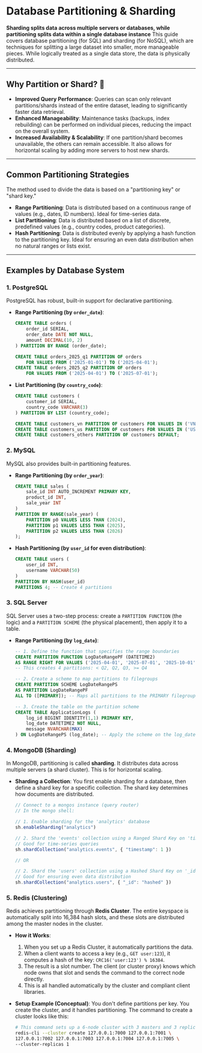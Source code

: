 # Database Partitioning & Sharding


**Sharding splits data across multiple servers or databases, while partitioning splits data within a single database instance**
This guide covers database partitioning (for SQL) and sharding (for NoSQL), which are techniques for splitting a large dataset into smaller, more manageable pieces. While logically treated as a single data store, the data is physically distributed.

---

## Why Partition or Shard? 🤔

* **Improved Query Performance**: Queries can scan only relevant partitions/shards instead of the entire dataset, leading to significantly faster data retrieval.
* **Enhanced Manageability**: Maintenance tasks (backups, index rebuilding) can be performed on individual pieces, reducing the impact on the overall system.
* **Increased Availability & Scalability**: If one partition/shard becomes unavailable, the others can remain accessible. It also allows for horizontal scaling by adding more servers to host new shards.

---

## Common Partitioning Strategies

The method used to divide the data is based on a "partitioning key" or "shard key."

* **Range Partitioning**: Data is distributed based on a continuous range of values (e.g., dates, ID numbers). Ideal for time-series data.
* **List Partitioning**: Data is distributed based on a list of discrete, predefined values (e.g., country codes, product categories).
* **Hash Partitioning**: Data is distributed evenly by applying a hash function to the partitioning key. Ideal for ensuring an even data distribution when no natural ranges or lists exist.

---

## Examples by Database System

### 1. PostgreSQL

PostgreSQL has robust, built-in support for declarative partitioning.

* **Range Partitioning (by `order_date`)**:

    ```sql
    CREATE TABLE orders (
        order_id SERIAL,
        order_date DATE NOT NULL,
        amount DECIMAL(10, 2)
    ) PARTITION BY RANGE (order_date);

    CREATE TABLE orders_2025_q1 PARTITION OF orders
        FOR VALUES FROM ('2025-01-01') TO ('2025-04-01');
    CREATE TABLE orders_2025_q2 PARTITION OF orders
        FOR VALUES FROM ('2025-04-01') TO ('2025-07-01');
    ```

* **List Partitioning (by `country_code`)**:

    ```sql
    CREATE TABLE customers (
        customer_id SERIAL,
        country_code VARCHAR(3)
    ) PARTITION BY LIST (country_code);

    CREATE TABLE customers_vn PARTITION OF customers FOR VALUES IN ('VN');
    CREATE TABLE customers_us PARTITION OF customers FOR VALUES IN ('US');
    CREATE TABLE customers_others PARTITION OF customers DEFAULT;
    ```

### 2. MySQL

MySQL also provides built-in partitioning features.

* **Range Partitioning (by `order_year`)**:

    ```sql
    CREATE TABLE sales (
        sale_id INT AUTO_INCREMENT PRIMARY KEY,
        product_id INT,
        sale_year INT
    )
    PARTITION BY RANGE(sale_year) (
        PARTITION p0 VALUES LESS THAN (2024),
        PARTITION p1 VALUES LESS THAN (2025),
        PARTITION p2 VALUES LESS THAN (2026)
    );
    ```

* **Hash Partitioning (by `user_id` for even distribution)**:

    ```sql
    CREATE TABLE users (
        user_id INT,
        username VARCHAR(50)
    )
    PARTITION BY HASH(user_id)
    PARTITIONS 4; -- Create 4 partitions
    ```

### 3. SQL Server

SQL Server uses a two-step process: create a `PARTITION FUNCTION` (the logic) and a `PARTITION SCHEME` (the physical placement), then apply it to a table.

* **Range Partitioning (by `log_date`)**:

    ```sql
    -- 1. Define the function that specifies the range boundaries
    CREATE PARTITION FUNCTION LogDateRangePF (DATETIME2)
    AS RANGE RIGHT FOR VALUES ('2025-04-01', '2025-07-01', '2025-10-01');
    -- This creates 4 partitions: < Q2, Q2, Q3, >= Q4

    -- 2. Create a scheme to map partitions to filegroups
    CREATE PARTITION SCHEME LogDateRangePS
    AS PARTITION LogDateRangePF
    ALL TO ([PRIMARY]); -- Maps all partitions to the PRIMARY filegroup

    -- 3. Create the table on the partition scheme
    CREATE TABLE ApplicationLogs (
        log_id BIGINT IDENTITY(1,1) PRIMARY KEY,
        log_date DATETIME2 NOT NULL,
        message NVARCHAR(MAX)
    ) ON LogDateRangePS (log_date); -- Apply the scheme on the log_date column
    ```

### 4. MongoDB (Sharding)

In MongoDB, partitioning is called **sharding**. It distributes data across multiple servers (a shard cluster). This is for horizontal scaling.

* **Sharding a Collection**:
    You first enable sharding for a database, then define a shard key for a specific collection. The shard key determines how documents are distributed.

    ```javascript
    // Connect to a mongos instance (query router)
    // In the mongo shell:

    // 1. Enable sharding for the 'analytics' database
    sh.enableSharding("analytics")

    // 2. Shard the 'events' collection using a Ranged Shard Key on 'timestamp'
    // Good for time-series queries
    sh.shardCollection("analytics.events", { "timestamp": 1 })

    // OR

    // 2. Shard the 'users' collection using a Hashed Shard Key on '_id'
    // Good for ensuring even data distribution
    sh.shardCollection("analytics.users", { "_id": "hashed" })
    ```

### 5. Redis (Clustering)

Redis achieves partitioning through **Redis Cluster**. The entire keyspace is automatically split into 16,384 hash slots, and these slots are distributed among the master nodes in the cluster.

* **How it Works**:
    1. When you set up a Redis Cluster, it automatically partitions the data.
    2. When a client wants to access a key (e.g., `GET user:123`), it computes a hash of the key: `CRC16('user:123') % 16384`.
    3. The result is a slot number. The client (or cluster proxy) knows which node owns that slot and sends the command to the correct node directly.
    4. This is all handled automatically by the cluster and compliant client libraries.

* **Setup Example (Conceptual)**:
    You don't define partitions per key. You create the cluster, and it handles partitioning. The command to create a cluster looks like this:

    ```sh
    # This command sets up a 6-node cluster with 3 masters and 3 replicas
    redis-cli --cluster create 127.0.0.1:7000 127.0.0.1:7001 \
    127.0.0.1:7002 127.0.0.1:7003 127.0.0.1:7004 127.0.0.1:7005 \
    --cluster-replicas 1
    ```